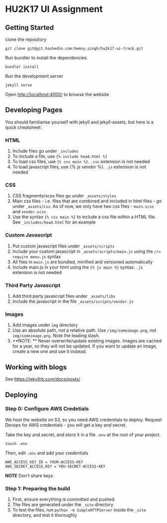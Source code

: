 HU2K17 UI Assignment
======================


## Getting Started

clone the repository
```
git clone git@git.hashedin.com:hemny.singh/hu2k17-ui-track.git
```

Run bundler to install the dependencies.
```
bundler install
```

Run the development server
```
jekyll serve
```

Open [http://localhost:4000/](http://localhost:4000/) to browse the website

## Developing Pages
You should familiarise yourself with jekyll and jekyll-assets, but here is a quick cheatsheet:


### HTML 
1. Include files go under `_includes`
1. To include a file, use `{% include head.html %}`
1. To load css files, use `{% css main %}`. `.css` extension is not needed
1. To load javascript files, use {% js vendor %}. `.js` extension is not needed

### CSS
1. CSS fragments/scss files go under `_assets/styles`
1. Main css files - i.e. files that are combined and included in html files - go under `_assets/css`. As of now, we only have two css files - `main.scss` and `vendor.scss`
1. Use the syntax `{% css main %}` to include a css file within a HTML file. See `_includes/head.html` for an example

### Custom Javascript
1. Put custom javascript files under `_assets/scripts`
1. Include your custom javascript in `_assets/scripts/main.js` using the `//= require menu.js` syntax
1. All files in `main.js` are bundled, minified and versioned automatically
1. Include main.js in your html using the `{% js main %}` syntax. `.js` extension is not needed

### Third Party Javascript
1. Add third party javascript files under `_assets/libs`
1. Include the javascript in the file `_assets/scripts/vendor.js`

### Images
1. Add images under `img` directory
1. Use an absolute path, not a relative path. Use `/img/someimage.png`, not `img/someimage.png`. Note the leading slash.
1. **NOTE: ** Never overwrite/update existing images. Images are cached for a year, so they will not be updated. If you want to update an image, create a new one and use it instead.

## Working with blogs
See https://jekyllrb.com/docs/posts/ 


## Deploying

### Step 0: Configure AWS Credetials
We host the website on S3, so you need AWS credentials to deploy. Request Devops for AWS credentials - you will get a key and secret.

Take the key and secret, and store it in a file `.env` at the root of your project.

```
touch .env
```

Then, edit `.env` and add your credentials

```
AWS_ACCESS_KEY_ID = YOUR-ACCESS-KEY
AWS_SECRET_ACCESS_KEY = YOU-SECRET-ACCESS-KEY
```

**NOTE** Don't share keys.

### Step 1: Preparing the build
1. First, ensure everything is committed and pushed. 
2. The files are generated under the `_site` directory
3. To test the files, run `python -m SimpleHTTPServer` inside the `_site` directory, and test it thoroughly
